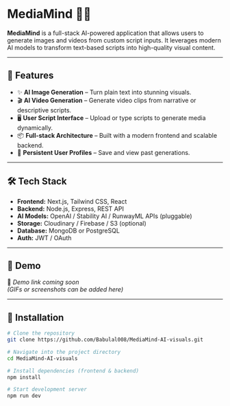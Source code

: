 # MediaMind 🎥🧠

**MediaMind** is a full-stack AI-powered application that allows users to generate images and videos from custom script inputs. It leverages modern AI models to transform text-based scripts into high-quality visual content.

---

## 🚀 Features

- ✨ **AI Image Generation** – Turn plain text into stunning visuals.
- 🎬 **AI Video Generation** – Generate video clips from narrative or descriptive scripts.
- 🖥️ **User Script Interface** – Upload or type scripts to generate media dynamically.
- 📦 **Full-stack Architecture** – Built with a modern frontend and scalable backend.
- 💾 **Persistent User Profiles** – Save and view past generations.

---

## 🛠 Tech Stack

- **Frontend:** Next.js, Tailwind CSS, React
- **Backend:** Node.js, Express, REST API
- **AI Models:** OpenAI / Stability AI / RunwayML APIs (pluggable)
- **Storage:** Cloudinary / Firebase / S3 (optional)
- **Database:** MongoDB or PostgreSQL
- **Auth:** JWT / OAuth

---

## 📸 Demo

🚧 *Demo link coming soon*  
*(GIFs or screenshots can be added here)*

---

## 🔧 Installation

```bash
# Clone the repository
git clone https://github.com/Babulal008/MediaMind-AI-visuals.git

# Navigate into the project directory
cd MediaMind-AI-visuals

# Install dependencies (frontend & backend)
npm install

# Start development server
npm run dev
